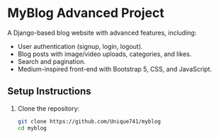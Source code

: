 # MyBlog Advanced Project

A Django-based blog website with advanced features, including:
- User authentication (signup, login, logout).
- Blog posts with image/video uploads, categories, and likes.
- Search and pagination.
- Medium-inspired front-end with Bootstrap 5, CSS, and JavaScript.

## Setup Instructions
1. Clone the repository:
   ```bash
   git clone https://github.com/Unique741/myblog
   cd myblog